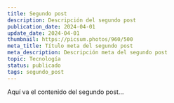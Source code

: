 ```yaml
---
title: Segundo post
description: Descripción del segundo post
publication_date: 2024-04-01
update_date: 2024-04-01
thumbnail: https://picsum.photos/960/500
meta_title: Título meta del segundo post
meta_description: Descripción meta del segundo post
topic: Tecnología
status: publicado
tags: segundo_post
---
```


Aquí va el contenido del segundo post...
